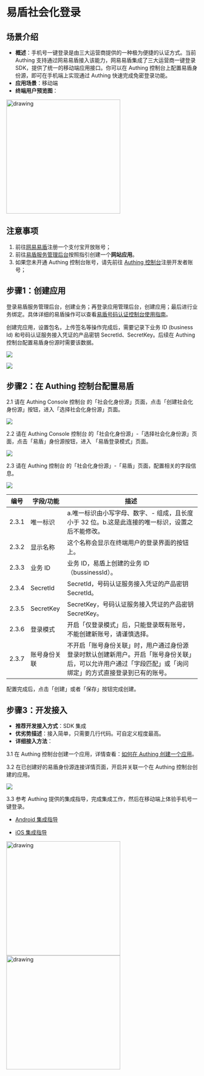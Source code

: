 # 易盾社会化登录

<LastUpdated/>

## 场景介绍

- **概述**：手机号一键登录是由三大运营商提供的一种极为便捷的认证方式。当前 Authing 支持通过网易易盾接入该能力，网易易盾集成了三大运营商一键登录 SDK，提供了统一的移动端应用接口。你可以在 Authing 控制台上配置易盾身份源，即可在手机端上实现通过 Authing 快速完成免密登录功能。
- **应用场景**：移动端
- **终端用户预览图**：

<img src='./images/01loginpage.png' alt="drawing" width="300" />



## 注意事项

1. 前往[网易易盾](https://dun.163.com/dashboard?v=0116&locale=zh-CN#/login/?referrer=%2F)注册一个支付宝开放账号；
2. 前往[易盾服务管理后台](https://dun.163.com/dashboard#/m/verification/index)按照指引创建一个**网站应用**。
3. 如果您未开通 Authing 控制台账号，请先前往 [Authing 控制台](https://authing.cn/)注册开发者账号；

## 步骤1：创建应用

登录易盾服务管理后台，创建业务；再登录应用管理后台，创建应用；最后进行业务绑定。具体详细的易盾操作可以查看[易盾号码认证控制台使用指南](https://support.dun.163.com/documents/287305921855672320?docId=424413790996844544)。



创建完应用，设置包名，上传签名等操作完成后，需要记录下业务 ID (business Id) 和号码认证服务接入凭证的产品密钥 SecretId、SecretKey。后续在 Authing 控制台配置易盾身份源时需要该数据。

![](./images/yd_bizid.png)

![](./images/yd_secret.png)

## 步骤2：在 Authing 控制台配置易盾

2.1 请在 Authing Console 控制台 的「社会化身份源」页面，点击「创建社会化身份源」按钮，进入「选择社会化身份源」页面。

![](./images/06addSocial.png)

2.2 请在 Authing Console 控制台 的「社会化身份源」-「选择社会化身份源」页面，点击「易盾」身份源按钮，进入 「易盾登录模式」页面。

![](./images/07chooseyidun.png)

2.3 请在 Authing  控制台 的「社会化身份源」-「易盾」页面，配置相关的字段信息。

![](./images/08inputconfig.png)

| 编号  | 字段/功能    | 描述                                                         |
| ----- | ------------ | ------------------------------------------------------------ |
| 2.3.1 | 唯一标识     | a.唯一标识由小写字母、数字、- 组成，且长度小于 32 位。b.这是此连接的唯一标识，设置之后不能修改。 |
| 2.3.2 | 显示名称     | 这个名称会显示在终端用户的登录界面的按钮上。                 |
| 2.3.3 | 业务 ID      | 业务 ID，易盾上创建的业务 ID（bussinessId）。                |
| 2.3.4 | SecretId     | SecretId，号码认证服务接入凭证的产品密钥 SecretId。          |
| 2.3.5 | SecretKey    | SecretKey，号码认证服务接入凭证的产品密钥 SecretKey。        |
| 2.3.6 | 登录模式     | 开启「仅登录模式」后，只能登录既有账号，不能创建新账号，请谨慎选择。 |
| 2.3.7 | 账号身份关联 | 不开启「账号身份关联」时，用户通过身份源登录时默认创建新用户。开启「账号身份关联」后，可以允许用户通过「字段匹配」或「询问绑定」的方式直接登录到已有的账号。 |

配置完成后，点击「创建」或者「保存」按钮完成创建。

## 步骤3：开发接入

- **推荐开发接入方式**：SDK 集成
- **优劣势描述**：接入简单，只需要几行代码。可自定义程度最高。
- **详细接入方法**：

3.1 在 Authing 控制台创建一个应用，详情查看：[如何在 Authing 创建一个应用](https://docs.authing.cn/v2/guides/app/create-app.html)。

3.2 在已创建好的易盾身份源连接详情页面，开启并关联一个在 Authing 控制台创建的应用。

![](./images/09openapp.png)

3.3 参考 Authing 提供的集成指导，完成集成工作，然后在移动端上体验手机号一键登录。

- [Android 集成指导](https://github.com/Authing/guard-android/blob/master/doc/topics/oneauth.md)

- [iOS 集成指导](https://github.com/Authing/guard-ios/blob/main/doc/topics/oneauth.md)

<img src='./images/01loginpage.png' alt="drawing" width="300" />

<img src='./images/loginsuccess.jpg' alt="drawing" width="300" />